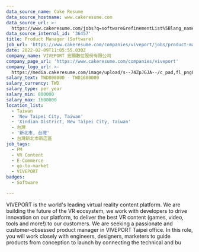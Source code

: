 ```yaml
---
data_source_name: Cake Resume
data_source_hostname: www.cakeresume.com
data_source_url: >-
  https://www.cakeresume.com/jobs?q=software&refinementList%5Blang_name%5D%5B0%5D=English&refinementList%5Bsalary_type%5D=per_year&range%5Bsalary_range%5D%5Bmin%5D=1000000&page=2
data_source_internal_id: '36457'
title: Product Manager (Software)
job_url: 'https://www.cakeresume.com/companies/viveport/jobs/product-manager-software'
date: 2022-02-09T11:05:55.030Z
company_name: VIVEPORT 宏願數位股份有限公司
company_page_url: 'https://www.cakeresume.com/companies/viveport'
company_logo_url: >-
  https://media.cakeresume.com/image/upload/s--74ZpJGJA--/c_pad,fl_png8,h_200,w_200/v1640767165/dsfonjgedfpeycggek8i.png
salary_text: TWD800000 - TWD1600000
salary_currency: TWD
salary_type: per_year
salary_min: 800000
salary_max: 1600000
location_list:
  - Taiwan
  - 'New Taipei City, Taiwan'
  - 'Xindian District, New Taipei City, Taiwan'
  - 台灣
  - '新北市, 台灣'
  - 台灣新北市新店區
job_tags:
  - PM
  - VR Content
  - E-Commerce
  - go-to-market
  - VIVEPORT
badges:
  - Software

---
```


VIVEPORT is the world's leading virtual reality content platform. We are building the future of the VR ecosystem, we work with developers to drive innovation on our platform, to deliver the best VR content (games, video, tools and more!) to our customers. We are seeking a passionate and customer-obsessed product manager in VIVEPORT Taipei office. In this role, you will work closely with engineers, designers, marketers to guide products from conception to launch by connecting the technical and bu
